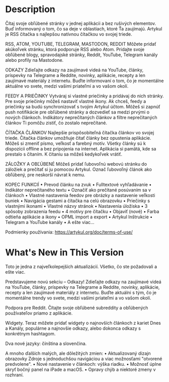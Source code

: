 # Description

Čítaj svoje obľúbené stránky v jednej aplikácii a bez rušivých elementov. Buď informovaný o tom, čo sa deje v oblastiach, ktoré Ťa zaujímajú. Artykul je RSS čítačka s najlepšou natívnou čítačkou vo svojej triede.

RSS, ATOM, YOUTUBE, TELEGRAM, MASTODON, REDDIT
Môžete pridať akúkoľvek stránku, ktorá podporuje RSS alebo Atom. Pridajte svoje obľúbené blogy, spravodajské stránky, Reddit, YouTube, Telegram kanály alebo profily na Mastodone.

ODKAZY
Zdieľajte odkazy na zaujímavé videá na YouTube, články, príspevky na Telegrame a Reddite, novinky, aplikácie, recepty a len zaujímavé materiály z internetu. Buďte informovaní o tom, čo je momentálne aktuálne vo svete, medzi vašimi priateľmi a vo vašom okolí.

FEEDY A PRIEČINKY
Vytváraj si vlastné priečinky a pridávaj do nich stránky. Pre svoje priečinky môžeš nastaviť vlastné ikony. Ak chceš, feedy a priečinky sa budú synchronizovať s tvojim Artykul účtom. Môžeš si zapnúť push notifikácie pre obľúbené stránky a dozvedieť sa medzi prvými o nových článkoch.
Indikátory neprečítaných článkov a filtre neprečítaných článkov Ti pomôžu zistiť, čo zostalo neprečítané.

ČÍTAČKA ČLÁNKOV
Najlepšie prispôsobiteľná čítačka článkov vo svojej triede. Čítačka článkov umožňuje čítať články bez opustenia aplikácie. Môžeš si zmeniť písmo, veľkosť a farebný motív.
Všetky články sú k dispozícii offline a bez pripojenia na internet. Aplikácia si pamätá, kde sa prestalo s čítaním. K čítaniu sa môžeš kedykoľvek vrátiť.

ZÁLOŽKY A OBĽÚBENÉ
Môžeš pridať ľubovoľnú webovú stránku do záložiek a prečítať si ju pomocou Artykul. Označ ľubovoľný článok ako obľúbený, pre neskorší návrat k nemu.

KOPEC FUNKCIÍ
• Prevod článku na zvuk
• Fulltextové vyhľadávanie
• Indikátor neprečítaného textu
• Označiť ako prečítané posúvaním sa v článkoch
• Vlastné nastavenia feedov pre obrázky a nastavenie veľkosti buniek
• Navigácia gestami a čítačka na celú obrazovku
• Priečinky s vlastnými ikonami
• Vlastné názvy stránok
• Nastavenia úložiska
• 3 spôsoby zobrazenia feedu
• 4 motívy pre čítačku
• Objaviť (nové)
• Farba odtieňa aplikácie a ikony
• OPML import a export
• Artykul Inštrukcie
• Telegram a YouTube kanály
• A ešte viac...

Podmienky používania: https://artykul.org/doc/terms-of-use/

# What's New in This Version

Toto je jedna z najveľkolepejších aktualizácií. Všetko, čo ste požadovali a ešte viac.

Predstavujeme novú sekciu – Odkazy!
Zdieľajte odkazy na zaujímavé videá na YouTube, články, príspevky na Telegrame a Reddite, novinky, aplikácie, recepty a len zaujímavé materiály z internetu. Buďte aktuálni s tým, čo je momentálne trendy vo svete, medzi vašimi priateľmi a vo vašom okolí.

Podpora pre Reddit.
Čítajte svoje obľúbené subreddity a obľúbených používateľov priamo z aplikácie.

Widgety.
Teraz môžete pridať widgety o najnovších článkoch z kariet Dnes a Kanály, populárne a najnovšie odkazy, alebo dokonca odkazy s konkrétnym hashtagom.

Dva nové jazyky: čínština a slovenčina.

A mnoho ďalších malých, ale dôležitých zmien:
• Aktualizovaný dizajn obrazovky Zdroje s jednoduchšou navigáciou a viac možnosťami "otvorené predvolene".
• Nové nastavenie v článkoch: výška riadku.
• Možnosť úplne skryť bočný panel na iPade a macOS.
• Opravy chýb a niektoré zmeny v rozhraní.
